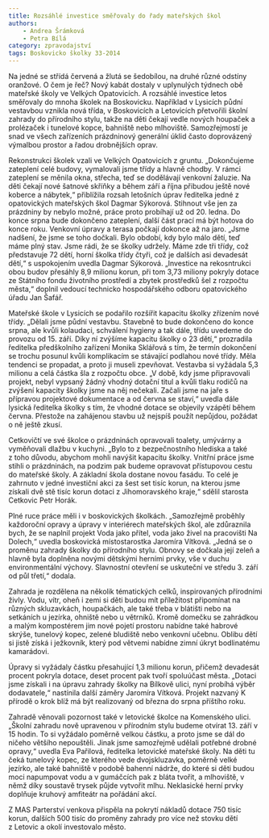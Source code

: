 ```yaml
---
title: Rozsáhlé investice směřovaly do řady mateřských škol
authors:
    - Andrea Šrámková
    - Petra Bílá
category: zpravodajství
tags: Boskovicko školky 33-2014 
---
```


Na jedné se střídá červená a žlutá se šedobílou, na druhé různé odstíny oranžové. O čem je řeč? Nový kabát dostaly v uplynulých týdnech obě mateřské školy ve Velkých Opatovicích. A rozsáhlé investice letos směřovaly do mnoha školek na Boskovicku. Například v Lysicích půdní vestavbou vznikla nová třída, v Boskovicích a Letovicích přetvořili školní zahrady do přírodního stylu, takže na děti čekají vedle nových houpaček a prolézaček i tunelové kopce, bahniště nebo mlhoviště. Samozřejmostí je snad ve všech zařízeních prázdninový generální úklid často doprovázený výmalbou prostor a řadou drobnějších oprav.

Rekonstrukci školek vzali ve Velkých Opatovicích z gruntu. „Dokončujeme zateplení celé budovy, vymalovali jsme třídy a hlavně chodby. V rámci zateplení se měnila okna, střecha, teď se dodělávají venkovní žaluzie. Na děti čekají nové šatnové skříňky a během září a října přibudou ještě nové koberce a nábytek,“ přiblížila rozsah letošních úprav ředitelka jedné z opatovických mateřských škol Dagmar Sýkorová. Stihnout vše jen za prázdniny by nebylo možné, práce proto probíhají už od 20. ledna. Do konce srpna bude dokončeno zateplení, další část prací má být hotova do konce roku. Venkovní úpravy a terasa počkají dokonce až na jaro. „Jsme nadšení, že jsme se toho dočkali. Bylo období, kdy bylo málo dětí, teď máme plný stav. Jsme rádi, že se školky udržely. Máme zde tři třídy, což představuje 72 dětí, horní školka třídy čtyři, což je dalších asi devadesát dětí,“ s uspokojením uvedla Dagmar Sýkorová. „Investice na rekosntrukci obou budov přesáhly 8,9 milionu korun, při tom 3,73 miliony pokryly dotace ze Státního fondu životního prostředí a zbytek prostředků šel z rozpočtu města,“ doplnil vedoucí technicko hospodářského odboru opatovického úřadu Jan Šafář.

Mateřské škole v Lysicích se podařilo rozšířit kapacitu školky zřízením nové třídy. „Dělali jsme půdní vestavbu. Stavebně to bude dokončeno do konce srpna, ale kvůli kolaudaci, schválení hygieny a tak dále, třídu uvedeme do provozu od 15. září. Díky ní zvýšíme kapacitu školky o 23 dětí,“ prozradila ředitelka předškolního zařízení Monika Sklářová s tím, že termín dokončení se trochu posunul kvůli komplikacím se stávající podlahou nové třídy. Měla tendenci se propadat, a proto ji museli zpevňovat. Vestavba si vyžádala 5,3 milionu a celá částka šla z rozpočtu obce. „V době, kdy jsme připravovali projekt, nebyl vypsaný žádný vhodný dotační titul a kvůli tlaku rodičů na zvýšení kapacity školky jsme na něj nečekali. Začali jsme na jaře s přípravou projektové dokumentace a od června se staví,“ uvedla dále lysická ředitelka školky s tím, že vhodné dotace se objevily vzápětí během června. Přestože na zahájenou stavbu už nejspíš použít nepůjdou, požádat o ně ještě zkusí.

Cetkovičtí ve své školce o prázdninách opravovali toalety, umývárny a vyměňovali dlažbu v kuchyni. „Bylo to z bezpečnostního hlediska a také z toho důvodu, abychom mohli navýšit kapacitu školky. Vnitřní práce jsme stihli o prázdninách, na podzim pak budeme opravovat přístupovou cestu do mateřské školy. A základní škola dostane novou fasádu. To celé je zahrnuto v jedné investiční akci za šest set tisíc korun, na kterou jsme získali dvě stě tisíc korun dotaci z Jihomoravského kraje,“ sdělil starosta Cetkovic Petr Horák. 

Plné ruce práce měli i v boskovických školkách. „Samozřejmě proběhly každoroční opravy a úpravy v interiérech mateřských škol, ale zdůraznila bych, že se naplnil projekt Voda jako přítel, voda jako živel na pracovišti Na Dolech,“ uvedla boskovická místostarostka Jaromíra Vítková. „Jedná se o proměnu zahrady školky do přírodního stylu. Obnovy se dočkala její zeleň a hlavně byla doplněna novými dětskými herními prvky, vše v duchu environmentální výchovy. Slavnostní otevření se uskuteční ve středu 3. září od půl třetí,“ dodala. 

Zahrada je rozdělena na několik tématických celků, inspirovaných přírodními živly. Vodu, vítr, oheň i zemi si děti budou mít příležitost připomínat na různých skluzavkách, houpačkách, ale také třeba v blátišti nebo na setkáních u jezírka, ohniště nebo u větrníků. Kromě domečku se zahrádkou a malým kompostérem jim nové pojetí prostoru nabídne také habrové skrýše, tunelový kopec, zelené bludiště nebo venkovní učebnu. Oblibu dětí si jistě získá i ježkovník, který pod větvemi nabídne zimní úkryt bodlinatému kamarádovi. 

Úpravy si vyžádaly částku přesahující 1,3 milionu korun, přičemž devadesát procent pokryla dotace, deset procent pak tvoří spoluúčast města. „Dotaci jsme získali i na úpravu zahrady školky na Bílkově ulici, nyní probíhá výběr dodavatele,“ nastínila další záměry Jaromíra Vítková. Projekt nazvaný K přírodě o krok blíž má být realizovaný od března do srpna příštího roku. 

Zahradě věnovali pozornost také v letovické školce na Komenského ulici. „Školní zahradu nově upravenou v přírodním stylu budeme otvírat 13. září v 15 hodin. To si vyžádalo poměrně velkou částku, a proto jsme se dál do ničeho většího nepouštěli. Jinak jsme samozřejmě udělali potřebné drobné opravy,“ uvedla Eva Pařilová, ředitelka letovické mateřské školy. Na děti tu čeká tunelový kopec, ze kterého vede dvojskluzavka, poměrně velké jezírko, ale také bahniště v podobě bahenní nádrže, do které si děti budou moci napumpovat vodu a v gumáčcích pak z bláta tvořit, a mlhoviště, v němž díky soustavě trysek půjde vytvořit mlhu. Neklasické herní prvky doplňuje kruhový amfiteátr na pořádání akcí.

Z MAS Parterství venkova přispěla na pokrytí nákladů dotace 750 tisíc korun, dalších 500 tisíc do proměny zahrady pro více než stovku dětí z Letovic a okolí investovalo město.